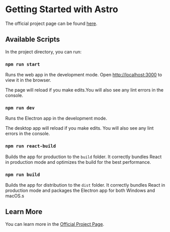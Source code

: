 # Getting Started with Astro

The official project page can be found [here](https://anishkachinthaya.ml/html/astro.html).

## Available Scripts

In the project directory, you can run:

### `npm run start`

Runs the web app in the development mode. Open [http://localhost:3000](http://localhost:3000) to view it in the browser.

The page will reload if you make edits.You will also see any lint errors in the console.

### `npm run dev`

Runs the Electron app in the development mode.

The desktop app will reload if you make edits. You will also see any lint errors in the console.

### `npm run react-build`

Builds the app for production to the `build` folder. It correctly bundles React in production mode and optimizes the build for the best performance.

### `npm run build`

Builds the app for distribution to the `dist` folder. It correctly bundles React in production mode and packages the Electron app for both Windows and macOS.s

## Learn More

You can learn more in the [Official Project Page](https://anishkachinthaya.ml/html/astro.html).
